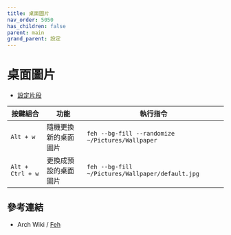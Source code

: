 ```yaml
---
title: 桌面圖片
nav_order: 5050
has_children: false
parent: main
grand_parent: 設定
---
```



# 桌面圖片

* [設定片段](https://github.com/samwhelp/note-about-openbox/tree/gh-pages/_demo/config/openbox-config/main/share/gen/openbox-gen-rc/Section/Keybind/Wallpaper.php#L3)

| 按鍵組合         | 功能                 | 執行指令                                         |
| ---------------- | -------------------- | ------------------------------------------------ |
| `Alt + w`        | 隨機更換新的桌面圖片 | `feh --bg-fill --randomize ~/Pictures/Wallpaper` |
| `Alt + Ctrl + w` | 更換成預設的桌面圖片 | `feh --bg-fill ~/Pictures/Wallpaper/default.jpg` |


## 參考連結

* Arch Wiki / [Feh](https://wiki.archlinux.org/title/Feh)
